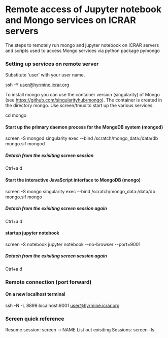 # Remote access of Jupyter notebook and Mongo services on ICRAR servers

The steps to remotely run mongo and jupyter notebook on ICRAR servers and scripts used to access Mongo services via python package pymongo 


### Setting up services on remote server
Substitute 'user' with your user name. 

ssh -Y user@hyrmine.icrar.org

To install mongo you can use the container version (singularity) of Mongo (see https://github.com/singularityhub/mongo).
The container is created in the directory mongo.  Use screen/tmux to start up the various services.


cd mongo

#### Start up the primary daemon process for the MongoDB system (mongod)

screen -S mongod
singularity exec --bind /scratch/mongo_data:/data/db mongo.sif mongod

##### Detach from the exisiting screen session
Ctrl+a d

#### Start the interactive JavaScript interface to MongoDB (mongo)

screen -S mongo
singularity exec --bind /scratch/mongo_data:/data/db mongo.sif mongo

##### Detach from the exisiting screen session again
Ctrl+a d

#### startup jupyter notebook
screen -S notebook
jupyter notebook --no-browser --port=9001

##### Detach from the exisiting screen session again
Ctrl+a d


### Remote connection (port forward)
#### On a new localhost terminal
ssh -N -L 8899:localhost:9001 user@hyrmine.icrar.org



### Screen quick reference 
Resume session: screen -r NAME
List out exisiting Sessions: screen -ls


